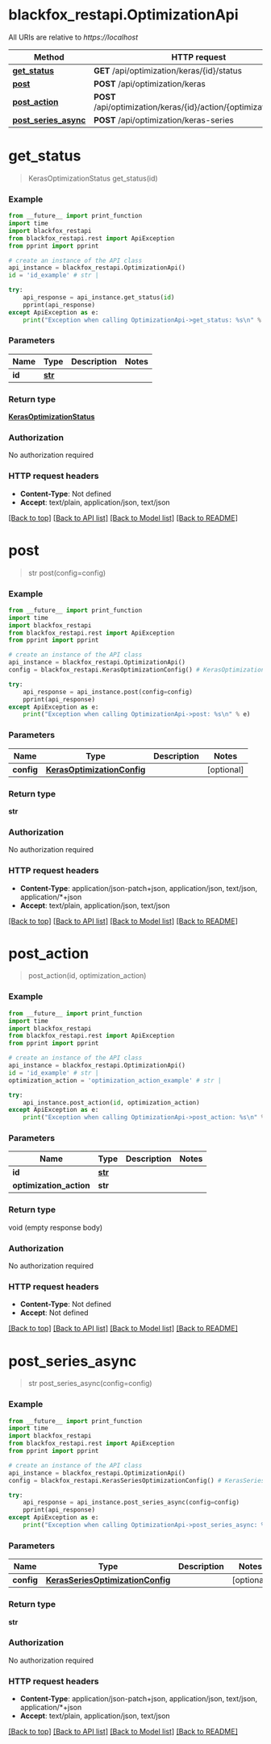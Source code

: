 # blackfox_restapi.OptimizationApi

All URIs are relative to *https://localhost*

Method | HTTP request | Description
------------- | ------------- | -------------
[**get_status**](OptimizationApi.md#get_status) | **GET** /api/optimization/keras/{id}/status | 
[**post**](OptimizationApi.md#post) | **POST** /api/optimization/keras | 
[**post_action**](OptimizationApi.md#post_action) | **POST** /api/optimization/keras/{id}/action/{optimizationAction} | 
[**post_series_async**](OptimizationApi.md#post_series_async) | **POST** /api/optimization/keras-series | 


# **get_status**
> KerasOptimizationStatus get_status(id)



### Example
```python
from __future__ import print_function
import time
import blackfox_restapi
from blackfox_restapi.rest import ApiException
from pprint import pprint

# create an instance of the API class
api_instance = blackfox_restapi.OptimizationApi()
id = 'id_example' # str | 

try:
    api_response = api_instance.get_status(id)
    pprint(api_response)
except ApiException as e:
    print("Exception when calling OptimizationApi->get_status: %s\n" % e)
```

### Parameters

Name | Type | Description  | Notes
------------- | ------------- | ------------- | -------------
 **id** | [**str**](.md)|  | 

### Return type

[**KerasOptimizationStatus**](KerasOptimizationStatus.md)

### Authorization

No authorization required

### HTTP request headers

 - **Content-Type**: Not defined
 - **Accept**: text/plain, application/json, text/json

[[Back to top]](#) [[Back to API list]](../README.md#documentation-for-api-endpoints) [[Back to Model list]](../README.md#documentation-for-models) [[Back to README]](../README.md)

# **post**
> str post(config=config)



### Example
```python
from __future__ import print_function
import time
import blackfox_restapi
from blackfox_restapi.rest import ApiException
from pprint import pprint

# create an instance of the API class
api_instance = blackfox_restapi.OptimizationApi()
config = blackfox_restapi.KerasOptimizationConfig() # KerasOptimizationConfig |  (optional)

try:
    api_response = api_instance.post(config=config)
    pprint(api_response)
except ApiException as e:
    print("Exception when calling OptimizationApi->post: %s\n" % e)
```

### Parameters

Name | Type | Description  | Notes
------------- | ------------- | ------------- | -------------
 **config** | [**KerasOptimizationConfig**](KerasOptimizationConfig.md)|  | [optional] 

### Return type

**str**

### Authorization

No authorization required

### HTTP request headers

 - **Content-Type**: application/json-patch+json, application/json, text/json, application/*+json
 - **Accept**: text/plain, application/json, text/json

[[Back to top]](#) [[Back to API list]](../README.md#documentation-for-api-endpoints) [[Back to Model list]](../README.md#documentation-for-models) [[Back to README]](../README.md)

# **post_action**
> post_action(id, optimization_action)



### Example
```python
from __future__ import print_function
import time
import blackfox_restapi
from blackfox_restapi.rest import ApiException
from pprint import pprint

# create an instance of the API class
api_instance = blackfox_restapi.OptimizationApi()
id = 'id_example' # str | 
optimization_action = 'optimization_action_example' # str | 

try:
    api_instance.post_action(id, optimization_action)
except ApiException as e:
    print("Exception when calling OptimizationApi->post_action: %s\n" % e)
```

### Parameters

Name | Type | Description  | Notes
------------- | ------------- | ------------- | -------------
 **id** | [**str**](.md)|  | 
 **optimization_action** | **str**|  | 

### Return type

void (empty response body)

### Authorization

No authorization required

### HTTP request headers

 - **Content-Type**: Not defined
 - **Accept**: Not defined

[[Back to top]](#) [[Back to API list]](../README.md#documentation-for-api-endpoints) [[Back to Model list]](../README.md#documentation-for-models) [[Back to README]](../README.md)

# **post_series_async**
> str post_series_async(config=config)



### Example
```python
from __future__ import print_function
import time
import blackfox_restapi
from blackfox_restapi.rest import ApiException
from pprint import pprint

# create an instance of the API class
api_instance = blackfox_restapi.OptimizationApi()
config = blackfox_restapi.KerasSeriesOptimizationConfig() # KerasSeriesOptimizationConfig |  (optional)

try:
    api_response = api_instance.post_series_async(config=config)
    pprint(api_response)
except ApiException as e:
    print("Exception when calling OptimizationApi->post_series_async: %s\n" % e)
```

### Parameters

Name | Type | Description  | Notes
------------- | ------------- | ------------- | -------------
 **config** | [**KerasSeriesOptimizationConfig**](KerasSeriesOptimizationConfig.md)|  | [optional] 

### Return type

**str**

### Authorization

No authorization required

### HTTP request headers

 - **Content-Type**: application/json-patch+json, application/json, text/json, application/*+json
 - **Accept**: text/plain, application/json, text/json

[[Back to top]](#) [[Back to API list]](../README.md#documentation-for-api-endpoints) [[Back to Model list]](../README.md#documentation-for-models) [[Back to README]](../README.md)

